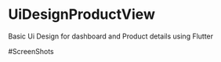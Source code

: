 # UiDesignProductView
Basic Ui Design for dashboard and Product details using Flutter

#ScreenShots


